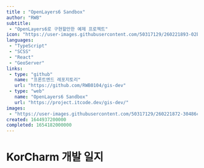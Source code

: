 ```yaml
---
title : "OpenLayers6 Sandbox"
author: "RWB"
subtitle:
 - "OpenLayers6로 구현할만한 예제 프로젝트"
icon: "https://user-images.githubusercontent.com/50317129/260221893-02bc86f9-c37a-48f2-884d-4ef822e2f273.png"
languages:
 - "TypeScript"
 - "SCSS"
 - "React"
 - "GeoServer"
links:
 - type: "github"
   name: "프론트엔드 레포지토리"
   url: "https://github.com/RWB0104/gis-dev"
 - type: "web"
   name: "OpenLayers6 Sandbox"
   url: "https://project.itcode.dev/gis-dev/"
images:
 - "https://user-images.githubusercontent.com/50317129/260221872-30486c85-667f-4919-8445-3499b318748d.png"
created: 1644937200000
completed: 1654182000000
---
```


# KorCharm 개발 일지

